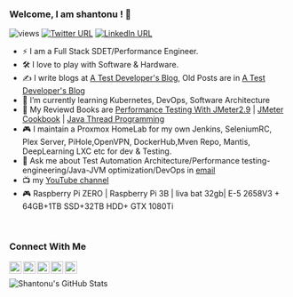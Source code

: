 ### Welcome, I am shantonu ! 👋

![views](https://komarev.com/ghpvc/?username=sarkershantonu&color=brightgreen)
[![Twitter URL](https://img.shields.io/static/v1?color=red&label=Twitter%20&logo=twitter&logoColor=white&style=for-the-badge&message=Follow)](https://twitter.com/sarkershantonu)
[![LinkedIn URL](https://img.shields.io/static/v1?color=red&label=linkedin&logo=linkedin&logoColor=white&style=for-the-badge&message=Connect)](https://www.linkedin.com/in/shantonusarker)

* ⚡ I am a Full Stack SDET/Performance Engineer. 
* 🛠 I love to play with Software & Hardware.
* ✍️ I write blogs at [A Test Developer's Blog](http://shantonu.com), Old Posts are in [A Test Developer's Blog](https://shantonusarker.blogspot.com/)
* 🌱 I’m currently learning Kubernetes, DevOps, Software Architecture
* 📘 My Reviewd Books are [Performance Testing With JMeter2.9](https://www.packtpub.com/product/performance-testing-with-jmeter-2-9/9781782165842) | [JMeter Cookbook](https://www.packtpub.com/product/jmeter-cookbook/9781783988280) | [Java Thread Programming](https://www.rokomari.com/book/159071/java-thread-programming)
* 🎮 I maintain a Proxmox HomeLab for my own Jenkins, SeleniumRC, Plex Server, PiHole,OpenVPN, DockerHub,Mven Repo, Mantis, DeepLearning LXC etc for dev & Testing.
* 💬 Ask me about Test Automation Architecture/Performance testing-engineering/Java-JVM optimization/DevOps in [email](mailto:sarker.shantonu@gmail.com)
* 📺 my [YouTube channel](https://www.youtube.com/c/ShantonuSarker)
* 🎮 Raspberry Pi ZERO | Raspberry Pi 3B | liva bat 32gb| E-5 2658V3 + 64GB+1TB SSD+32TB HDD+ GTX 1080Ti

<br />

### Connect With Me
[<img align="left" alt="shantonu.com" width="22px" src="https://cdn.jsdelivr.net/npm/simple-icons@3.11.0/icons/blogger.svg" />][website]
[<img align="left" alt="shantonu.com | YouTube" width="22px" src="https://cdn.jsdelivr.net/npm/simple-icons@v3/icons/youtube.svg" />][youtube]
[<img align="left" alt="shantonu.com | Twitter" width="22px" src="https://cdn.jsdelivr.net/npm/simple-icons@v3/icons/twitter.svg" />][twitter]
[<img align="left" alt="shantonu.com | LinkedIn" width="22px" src="https://cdn.jsdelivr.net/npm/simple-icons@v3/icons/linkedin.svg" />][linkedin]
[<img align="left" alt="shantonu.com | LinkedIn" width="22px" src="https://cdn.jsdelivr.net/npm/simple-icons@3.11.0/icons/upwork.svg" />][upwork]

<br />

![Shantonu's GitHub Stats](https://github-readme-stats.vercel.app/api?username=sarkershantonu&show_icons=true&theme=Gradient)

[website]: http://shantonu.com
[twitter]: https://twitter.com/sarkershantonu
[youtube]: https://www.youtube.com/c/ShantonuSarker
[linkedin]: https://www.linkedin.com/in/shantonusarker/
[upwork]: https://www.upwork.com/o/profiles/users/~01497d9402c6e641ad/
